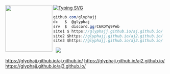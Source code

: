 [![Typing SVG](https://readme-typing-svg.demolab.com?font=robot+mono+lines&duration=7000&pause=1000&color=A90900&width=435&lines=AJ+%7C+glyphaj)](https://git.io/typing-svg)
<img align="left" src="https://upload.wikimedia.org/wikipedia/commons/thumb/3/34/Red_star.svg/220px-Red_star.svg.png" width="147"/> 

```csharp
github.com/glyphajj
dc   $  @glyphaj
srv  $  discord.gg/C6KDYq9Peb
site1 $ https://glyphajj.github.io/aj.github.io/
site2 $https://glyphajj.github.io/aj2.github.io/
site3 $https://glyphajj.github.io/aj3.github.io/
```
&zwnj; 
&zwnj; 
![](https://komarev.com/ghpvc/?username=GlyphAJJ)

https://glyphajj.github.io/aj.github.io/
https://glyphajj.github.io/aj2.github.io/
https://glyphajj.github.io/aj3.github.io/
